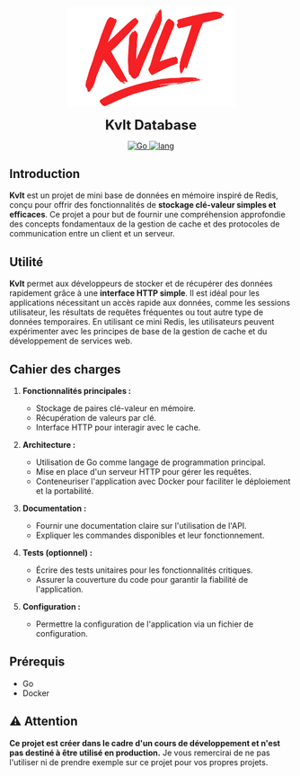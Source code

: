 <p align="center">
  <img src="./docs/assets/logo.png" alt="logo" width="300" height="auto" />
</p>
<p align="center">
  <span style="font-size: 24px; font-weight: bold;">Kvlt Database</span>
</p>
<p align="center">
  <a href="#">
    <img src='https://img.shields.io/badge/lang-Go-00ADD8?logo=go&style=plastic' alt='Go' />
  </a>
  <a href="#">
    <img src="https://img.shields.io/badge/coverage-0%25-red?style=plastic" alt="lang">
  </a>
</p>

## Introduction

**Kvlt** est un projet de mini base de données en mémoire inspiré de Redis, conçu pour offrir des fonctionnalités de **stockage clé-valeur simples et efficaces**. Ce projet a pour but de fournir une compréhension approfondie des concepts fondamentaux de la gestion de cache et des protocoles de communication entre un client et un serveur.

## Utilité

**Kvlt** permet aux développeurs de stocker et de récupérer des données rapidement grâce à une **interface HTTP simple**. Il est idéal pour les applications nécessitant un accès rapide aux données, comme les sessions utilisateur, les résultats de requêtes fréquentes ou tout autre type de données temporaires. En utilisant ce mini Redis, les utilisateurs peuvent expérimenter avec les principes de base de la gestion de cache et du développement de services web.

## Cahier des charges

1. **Fonctionnalités principales :**
   - Stockage de paires clé-valeur en mémoire.
   - Récupération de valeurs par clé.
   - Interface HTTP pour interagir avec le cache.

2. **Architecture :**
   - Utilisation de Go comme langage de programmation principal.
   - Mise en place d'un serveur HTTP pour gérer les requêtes.
   - Conteneuriser l'application avec Docker pour faciliter le déploiement et la portabilité.

3. **Documentation :**
   - Fournir une documentation claire sur l'utilisation de l'API.
   - Expliquer les commandes disponibles et leur fonctionnement.

4. **Tests (optionnel) :**
   - Écrire des tests unitaires pour les fonctionnalités critiques.
   - Assurer la couverture du code pour garantir la fiabilité de l'application.

5. **Configuration :**
   - Permettre la configuration de l'application via un fichier de configuration.

## Prérequis

- Go
- Docker

## :warning: Attention

**Ce projet est créer dans le cadre d'un cours de développement et n'est pas destiné à être utilisé en production.** Je vous remercirai de ne pas l'utiliser ni de prendre exemple sur ce projet pour vos propres projets.
